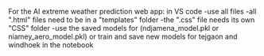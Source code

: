 For the AI extreme weather prediction web app:
in VS code
-use all files
-all ".html" files need to be in a "templates" folder
-the ".css" file needs its own "CSS" folder
-use the saved models for (ndjamena_model.pkl or niamey_aero_model.pkl) or train and save new models for tejgaon and windhoek in the notebook


